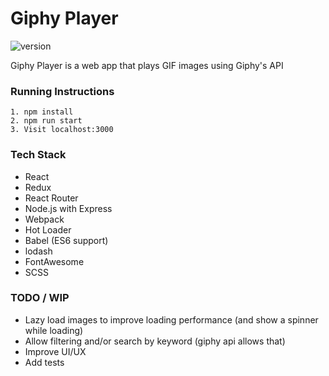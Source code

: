 # Giphy Player

![version](https://img.shields.io/badge/version-1.0.0-green.svg)

Giphy Player is a web app that plays GIF images using Giphy's API

### Running Instructions

```
1. npm install
2. npm run start
3. Visit localhost:3000
```

### Tech Stack

* React
* Redux
* React Router
* Node.js with Express
* Webpack
* Hot Loader
* Babel (ES6 support)
* lodash
* FontAwesome
* SCSS

### TODO / WIP

* Lazy load images to improve loading performance (and show a spinner while loading)
* Allow filtering and/or search by keyword (giphy api allows that)
* Improve UI/UX
* Add tests